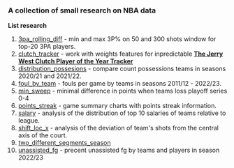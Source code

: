 ### A collection of small research on NBA data

**List research**

1. [3pa_rolling_diff](https://github.com/shufinskiy/nba_various/tree/main/3pa_rolling_diff) - min and max 3P% on 50 and 300 shots window for top-20 3PA players.
2. [clutch_tracker](https://github.com/shufinskiy/nba_various/tree/main/clutch_tracker) - work with weights features for inpredictable [**The Jerry West Clutch Player of the Year Tracker**](http://stats.inpredictable.com/nba/jerryWest.php)
3. [distribution_possesions](https://github.com/shufinskiy/nba_various/tree/main/distribution_possesions) - compare count possessions teams in seasons 2020/21 and 2021/22.
4. [foul_by_team](https://github.com/shufinskiy/nba_various/tree/main/foul_by_team) - fouls per game by teams in seasons 2011/12 - 2022/23.
5. [min_sweep](https://github.com/shufinskiy/nba_various/tree/main/min_sweep) - minimal difference in points when teams loss playoff series 0-4
6. [points_streak](https://github.com/shufinskiy/nba_various/tree/main/points_streak) - game summary charts with points streak information.
7. [salary](https://github.com/shufinskiy/nba_various/tree/main/salary) - analysis of the distribution of top 10 salaries of teams relative to league.
8. [shift_loc_x](https://github.com/shufinskiy/nba_various/tree/main/shift_loc_x) - analysis of the deviation of team's shots from the central axis of the court.
9. [two_different_segments_season](https://github.com/shufinskiy/nba_various/tree/main/two_different_segments_season)
10. [unassisted_fg](https://github.com/shufinskiy/nba_various/tree/main/unassisted_fg) - precent unassisted fg by teams and players in season 2022/23
